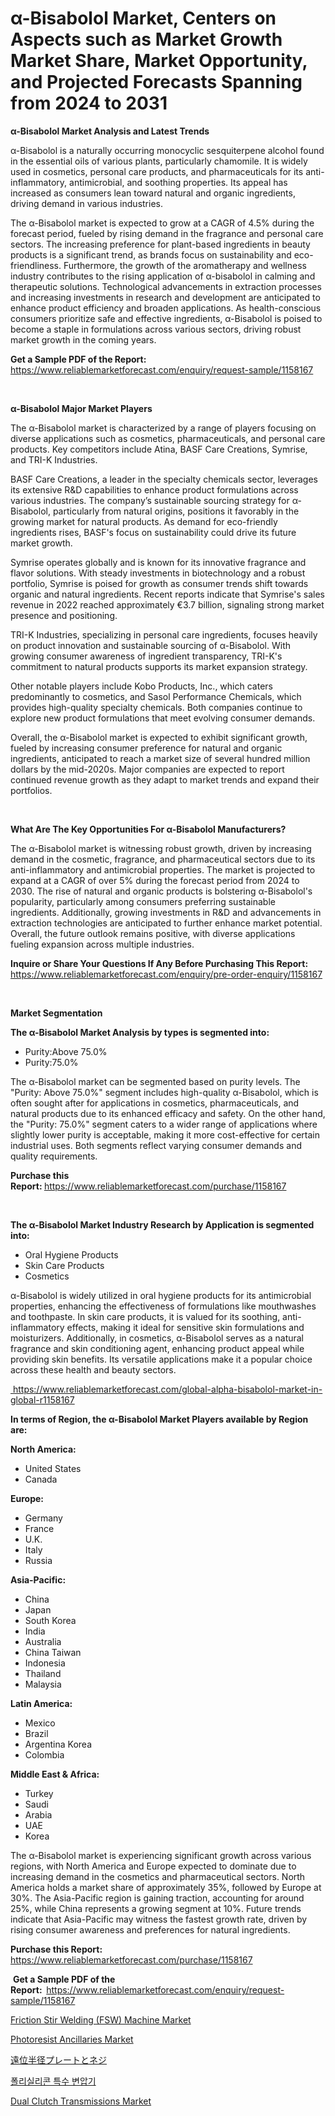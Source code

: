<p><h1>α-Bisabolol Market, Centers on Aspects such as Market Growth Market Share, Market Opportunity, and Projected Forecasts Spanning from 2024 to 2031</h1></p><p><strong>α-Bisabolol Market Analysis and Latest Trends</strong></p>
<p><p>α-Bisabolol is a naturally occurring monocyclic sesquiterpene alcohol found in the essential oils of various plants, particularly chamomile. It is widely used in cosmetics, personal care products, and pharmaceuticals for its anti-inflammatory, antimicrobial, and soothing properties. Its appeal has increased as consumers lean toward natural and organic ingredients, driving demand in various industries.</p><p>The α-Bisabolol market is expected to grow at a CAGR of 4.5% during the forecast period, fueled by rising demand in the fragrance and personal care sectors. The increasing preference for plant-based ingredients in beauty products is a significant trend, as brands focus on sustainability and eco-friendliness. Furthermore, the growth of the aromatherapy and wellness industry contributes to the rising application of α-bisabolol in calming and therapeutic solutions. Technological advancements in extraction processes and increasing investments in research and development are anticipated to enhance product efficiency and broaden applications. As health-conscious consumers prioritize safe and effective ingredients, α-Bisabolol is poised to become a staple in formulations across various sectors, driving robust market growth in the coming years.</p></p>
<p><strong>Get a Sample PDF of the Report:&nbsp;</strong> <a href="https://www.reliablemarketforecast.com/enquiry/request-sample/1158167">https://www.reliablemarketforecast.com/enquiry/request-sample/1158167</a></p>
<p>&nbsp;</p>
<p><strong>α-Bisabolol Major Market Players</strong></p>
<p><p>The α-Bisabolol market is characterized by a range of players focusing on diverse applications such as cosmetics, pharmaceuticals, and personal care products. Key competitors include Atina, BASF Care Creations, Symrise, and TRI-K Industries. </p><p>BASF Care Creations, a leader in the specialty chemicals sector, leverages its extensive R&D capabilities to enhance product formulations across various industries. The company’s sustainable sourcing strategy for α-Bisabolol, particularly from natural origins, positions it favorably in the growing market for natural products. As demand for eco-friendly ingredients rises, BASF's focus on sustainability could drive its future market growth.</p><p>Symrise operates globally and is known for its innovative fragrance and flavor solutions. With steady investments in biotechnology and a robust portfolio, Symrise is poised for growth as consumer trends shift towards organic and natural ingredients. Recent reports indicate that Symrise's sales revenue in 2022 reached approximately €3.7 billion, signaling strong market presence and positioning.</p><p>TRI-K Industries, specializing in personal care ingredients, focuses heavily on product innovation and sustainable sourcing of α-Bisabolol. With growing consumer awareness of ingredient transparency, TRI-K's commitment to natural products supports its market expansion strategy.</p><p>Other notable players include Kobo Products, Inc., which caters predominantly to cosmetics, and Sasol Performance Chemicals, which provides high-quality specialty chemicals. Both companies continue to explore new product formulations that meet evolving consumer demands.</p><p>Overall, the α-Bisabolol market is expected to exhibit significant growth, fueled by increasing consumer preference for natural and organic ingredients, anticipated to reach a market size of several hundred million dollars by the mid-2020s. Major companies are expected to report continued revenue growth as they adapt to market trends and expand their portfolios.</p></p>
<p>&nbsp;</p>
<p><strong>What Are The Key Opportunities For α-Bisabolol Manufacturers?</strong></p>
<p><p>The α-Bisabolol market is witnessing robust growth, driven by increasing demand in the cosmetic, fragrance, and pharmaceutical sectors due to its anti-inflammatory and antimicrobial properties. The market is projected to expand at a CAGR of over 5% during the forecast period from 2024 to 2030. The rise of natural and organic products is bolstering α-Bisabolol's popularity, particularly among consumers preferring sustainable ingredients. Additionally, growing investments in R&D and advancements in extraction technologies are anticipated to further enhance market potential. Overall, the future outlook remains positive, with diverse applications fueling expansion across multiple industries.</p></p>
<p><strong>Inquire or Share Your Questions If Any Before Purchasing This Report:</strong> <a href="https://www.reliablemarketforecast.com/enquiry/pre-order-enquiry/1158167">https://www.reliablemarketforecast.com/enquiry/pre-order-enquiry/1158167</a></p>
<p>&nbsp;</p>
<p><strong>Market Segmentation</strong></p>
<p><strong>The α-Bisabolol Market Analysis by types is segmented into:</strong></p>
<p><ul><li>Purity:Above 75.0%</li><li>Purity:75.0%</li></ul></p>
<p><p>The α-Bisabolol market can be segmented based on purity levels. The "Purity: Above 75.0%" segment includes high-quality α-Bisabolol, which is often sought after for applications in cosmetics, pharmaceuticals, and natural products due to its enhanced efficacy and safety. On the other hand, the "Purity: 75.0%" segment caters to a wider range of applications where slightly lower purity is acceptable, making it more cost-effective for certain industrial uses. Both segments reflect varying consumer demands and quality requirements.</p></p>
<p><strong>Purchase this Report:&nbsp;</strong><a href="https://www.reliablemarketforecast.com/purchase/1158167">https://www.reliablemarketforecast.com/purchase/1158167</a></p>
<p>&nbsp;</p>
<p><strong>The α-Bisabolol Market Industry Research by Application is segmented into:</strong></p>
<p><ul><li>Oral Hygiene Products</li><li>Skin Care Products</li><li>Cosmetics</li></ul></p>
<p><p>α-Bisabolol is widely utilized in oral hygiene products for its antimicrobial properties, enhancing the effectiveness of formulations like mouthwashes and toothpaste. In skin care products, it is valued for its soothing, anti-inflammatory effects, making it ideal for sensitive skin formulations and moisturizers. Additionally, in cosmetics, α-Bisabolol serves as a natural fragrance and skin conditioning agent, enhancing product appeal while providing skin benefits. Its versatile applications make it a popular choice across these health and beauty sectors.</p></p>
<p><a href="https://www.reliablemarketforecast.com/global-alpha-bisabolol-market-in-global-r1158167">&nbsp;https://www.reliablemarketforecast.com/global-alpha-bisabolol-market-in-global-r1158167</a></p>
<p><strong>In terms of Region, the α-Bisabolol Market Players available by Region are:</strong></p>
<p>
    <p> <strong> North America: </strong>
        <ul>
            <li>United States</li>
            <li>Canada</li>
        </ul>
        </p> 
    <p> <strong> Europe: </strong>
        <ul>
            <li>Germany</li>
            <li>France</li>
            <li>U.K.</li>
            <li>Italy</li>
            <li>Russia</li>
        </ul>
        </p> 
    <p> <strong> Asia-Pacific: </strong>
        <ul>
            <li>China</li>
            <li>Japan</li>
            <li>South Korea</li>
            <li>India</li>
            <li>Australia</li>
            <li>China Taiwan</li>
            <li>Indonesia</li>
            <li>Thailand</li>
            <li>Malaysia</li>
        </ul>
        </p> 
    <p> <strong> Latin America: </strong>
        <ul>
            <li>Mexico</li>
            <li>Brazil</li>
            <li>Argentina Korea</li>
            <li>Colombia</li>
        </ul>
        </p> 
    <p> <strong> Middle East & Africa: </strong>
        <ul>
            <li>Turkey</li>
            <li>Saudi</li>
            <li>Arabia</li>
            <li>UAE</li>
            <li>Korea</li>
        </ul>
    </p>
    </p>
<p><p>The α-Bisabolol market is experiencing significant growth across various regions, with North America and Europe expected to dominate due to increasing demand in the cosmetics and pharmaceutical sectors. North America holds a market share of approximately 35%, followed by Europe at 30%. The Asia-Pacific region is gaining traction, accounting for around 25%, while China represents a growing segment at 10%. Future trends indicate that Asia-Pacific may witness the fastest growth rate, driven by rising consumer awareness and preferences for natural ingredients.</p></p>
<p><strong>Purchase this Report: </strong><a href="https://www.reliablemarketforecast.com/purchase/1158167">https://www.reliablemarketforecast.com/purchase/1158167</a></p>
<p>&nbsp;<strong>Get a Sample PDF of the Report:&nbsp;&nbsp;</strong><a href="https://www.reliablemarketforecast.com/enquiry/request-sample/1158167">https://www.reliablemarketforecast.com/enquiry/request-sample/1158167</a></p>
<p><strong></strong></p>
<p><p><a href="https://medium.com/@andeg1404676444/what-are-the-growth-opportunities-and-challenges-in-the-friction-stir-welding-fsw-machine-market-43a059e77710">Friction Stir Welding (FSW) Machine Market</a></p><p><a href="https://www.linkedin.com/pulse/global-photoresist-ancillaries-industry-analysis-share-ay6ne?trackingId=sIU7ZO5JTYCoMlae2sUarA%3D%3D">Photoresist Ancillaries Market</a></p><p><a href="https://medium.com/@jolyongue8huy/distal-radius-plates-and-screws-market-%E3%81%AF-%E3%82%B3%E3%82%B9%E3%83%88%E7%AE%A1%E7%90%86%E3%81%A8%E5%8A%B9%E7%8E%87%E5%90%91%E4%B8%8A%E3%82%92%E5%84%AA%E5%85%88%E3%81%97%E3%81%BE%E3%81%99-%E3%81%95%E3%82%89%E3%81%AB-%E5%A0%B1%E5%91%8A%E6%9B%B8%E3%81%AF%E5%B8%82%E5%A0%B4%E3%81%AE%E9%9C%80%E8%A6%81%E9%9D%A2%E3%81%A8%E4%BE%9B%E7%B5%A6%E9%9D%A2%E3%81%AE%E4%B8%A1%E6%96%B9%E3%82%92%E3%82%AB%E3%83%90%E3%83%BC%E3%81%97%E3%81%A6%E3%81%84%E3%81%BE%E3%81%99-distal-3ff2481d8a96">遠位半径プレートとネジ</a></p><p><a href="https://medium.com/@lorenzogirl/%ED%8F%B4%EB%A6%AC%EC%8B%A4%EB%A6%AC%EC%BD%98-%ED%8A%B9%EC%88%98-%EB%B3%80%EC%95%95%EA%B8%B0-%EC%8B%9C%EC%9E%A5-%EA%B7%9C%EB%AA%A8-%EC%A0%90%EC%9C%A0%EC%9C%A8-%EC%84%B1%EC%9E%A5-%EB%B0%8F-%EC%9C%A0%ED%98%95%EB%B3%84-%EC%9D%91%EC%9A%A9-%EB%B6%84%EC%95%BC%EB%B3%84-%EC%84%9D%EC%9C%A0-%ED%99%94%ED%95%99-%ED%86%B5%EC%8B%A0-%EA%B8%B0%ED%83%80-%EB%B0%8F-%EC%A7%80%EC%97%AD-%EC%9D%B8%EC%82%AC%EC%9D%B4%ED%8A%B8%EC%99%80-2031%EB%85%84%EA%B9%8C%EC%A7%80%EC%9D%98-%EC%98%88%EC%B8%A1-dd630f6ac7c8">폴리실리콘 특수 변압기</a></p><p><a href="https://github.com/WillieWoodard/Market-Research-Report-List-6/blob/main/dual-clutch-transmissions-market.md">Dual Clutch Transmissions Market</a></p></p>